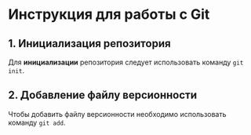 # Инструкция для работы с Git

## 1. Инициализация репозитория
Для **инициализации** репозитория следует использовать команду `git init`.

## 2. Добавление файлу версионности
Чтобы добавить файлу версионности необходимо использовать команду `git add`.
